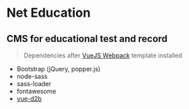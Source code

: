 # Net Education

## CMS for educational test and record

> Dependencies after [VueJS Webpack](http://vuejs-templates.github.io/webpack/) template installed
- Bootstrap (jQuery, popper.js)
- node-sass
- sass-loader
- fontawesome
- [vue-d2b](http://d2bjs.org)
